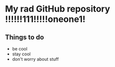# My rad GitHub repository !!!!!!111!!!!!oneone1!

## Things to do
- be cool
- stay cool
- don't worry about stuff


